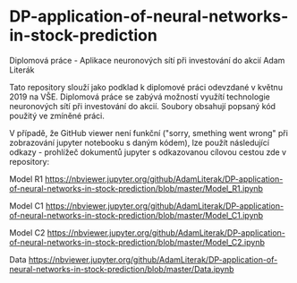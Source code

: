 # DP-application-of-neural-networks-in-stock-prediction
Diplomová práce - Aplikace neuronových sítí při investování do akcií
Adam Literák

Tato repository slouží jako podklad k diplomové práci odevzdané v květnu 2019 na VŠE. Diplomová práce se zabývá možností využítí technologie neuronových sítí při investování do akcií. Soubory obsahují popsaný kód použitý ve zmíněné práci.

V případě, že GitHub viewer není funkční ("sorry, smething went wrong" při zobrazování jupyter notebooku s daným kódem), lze použít následující odkazy - prohlížeč dokumentů jupyter s odkazovanou cílovou cestou zde v repository:

Model R1
https://nbviewer.jupyter.org/github/AdamLiterak/DP-application-of-neural-networks-in-stock-prediction/blob/master/Model_R1.ipynb

Model C1
https://nbviewer.jupyter.org/github/AdamLiterak/DP-application-of-neural-networks-in-stock-prediction/blob/master/Model_C1.ipynb

Model C2
https://nbviewer.jupyter.org/github/AdamLiterak/DP-application-of-neural-networks-in-stock-prediction/blob/master/Model_C2.ipynb

Data
https://nbviewer.jupyter.org/github/AdamLiterak/DP-application-of-neural-networks-in-stock-prediction/blob/master/Data.ipynb

